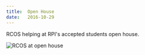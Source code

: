 ```yaml
---
title:  Open House
date:   2016-10-29
---
```


RCOS helping at RPI's accepted students open house.

![RCOS at open house](https://scontent-yyz1-1.xx.fbcdn.net/v/t1.0-9/14601078_1241717345871161_2072930209423595526_n.jpg?oh=9f77914137ca3afdbb7442abbbb9faff&oe=58C3EAA4)
  